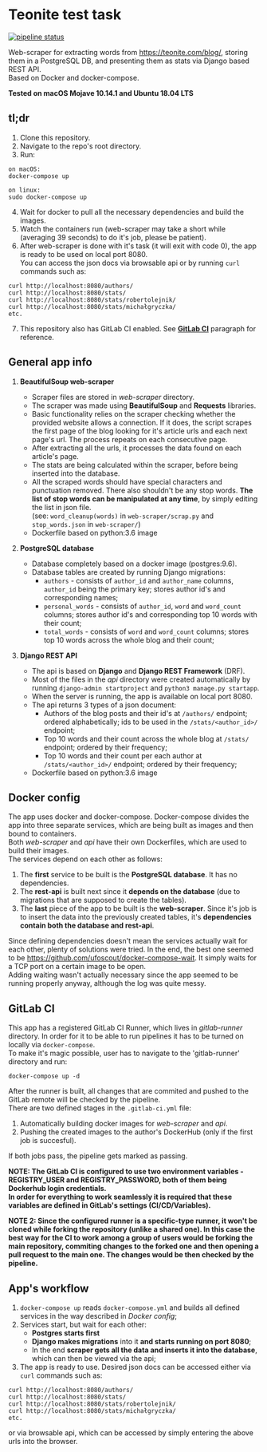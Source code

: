 # Teonite test task
[![pipeline status](https://gitlab.com/mateuszgrzybek/teonite-test-task/badges/master/pipeline.svg)](https://gitlab.com/mateuszgrzybek/teonite-test-task/commits/master)

Web-scraper for extracting words from https://teonite.com/blog/, storing them in a PostgreSQL DB, and presenting them as stats via Django based REST API.  
Based on Docker and docker-compose.  

**Tested on macOS Mojave 10.14.1 and Ubuntu 18.04 LTS**  

## tl;dr

1. Clone this repository.
2. Navigate to the repo's root directory.
3. Run:
```
on macOS:
docker-compose up

on linux:
sudo docker-compose up
```
4. Wait for docker to pull all the necessary dependencies and build the images.
5. Watch the containers run (web-scraper may take a short while (averaging 39 seconds) to do it's job, please be patient).
6. After web-scraper is done with it's task (it will exit with code 0), the app is ready to be used on local port 8080.  
You can access the json docs via browsable api or by running `curl` commands such as:

```
curl http://localhost:8080/authors/
curl http://localhost:8080/stats/
curl http://localhost:8080/stats/robertolejnik/
curl http://localhost:8080/stats/michałgryczka/
etc.
```
7. This repository also has GitLab CI enabled. See [**GitLab CI**](#gitlab-ci) paragraph for reference.

## General app info

1. **BeautifulSoup web-scraper**
   * Scraper files are stored in *web-scraper* directory.  
   * The scraper was made using **BeautifulSoup** and **Requests** libraries.  
   * Basic functionality relies on the scraper checking whether the provided website allows a connection. If it does, the script scrapes the first page of the blog looking for it's article urls and each next page's url. The process  repeats on each consecutive page.  
   * After extracting all the urls, it processes the data found on each article's page.  
   * The stats are being calculated within the scraper, before being inserted into the database.  
   * All the scraped words should have special characters and punctuation removed. There also shouldn't be any stop words. **The list of stop words can be manipulated at any time**, by simply editing the list in json file.  
   (see: `word_cleanup(words)` in `web-scraper/scrap.py` and `stop_words.json` in `web-scraper/`)  
   * Dockerfile based on python:3.6 image

2. **PostgreSQL database**
   * Database completely based on a docker image (postgres:9.6).
   * Database tables are created by running Django migrations:
     * `authors` - consists of `author_id` and `author_name` columns, `author_id` being the primary key; stores author id's and corresponding names;
     * `personal_words` - consists of `author_id`, `word` and `word_count` columns; stores author id's and corresponding top 10 words with their count;
     * `total_words` - consists of `word` and `word_count` columns; stores top 10 words across the whole blog and their count;

3. **Django REST API**
   * The api is based on **Django** and **Django REST Framework** (DRF).
   * Most of the files in the *api* directory were created automatically by running `django-admin startproject` and `python3 manage.py startapp`.
   * When the server is running, the app is available on local port 8080.
   * The api returns 3 types of a json document:
     * Authors of the blog posts and their id's at `/authors/` endpoint; ordered alphabetically; ids to be used in the `/stats/<author_id>/` endpoint;
     * Top 10 words and their count across the whole blog at `/stats/` endpoint; ordered by their frequency;
     * Top 10 words and their count per each author at `/stats/<author_id>/` endpoint; ordered by their frequency;
   * Dockerfile based on python:3.6 image

## Docker config

The app uses docker and docker-compose. Docker-compose divides the app into three separate services, which are being  built as images and then bound to containers.  
Both *web-scraper* and *api* have their own Dockerfiles, which are used to build their images.  
The services depend on each other as follows:  
1. The **first** service to be built is the **PostgreSQL database**. It has no dependencies.  
2. The **rest-api** is built next since it **depends on the database** (due to migrations that are supposed to create the tables).  
3. The **last** piece of the app to be built is the **web-scraper**. Since it's job is to insert the data into the previously created tables, it's **dependencies contain both the database and rest-api**.

Since defining dependencies doesn't mean the services actually wait for each other, plenty of solutions were tried. In the end, the best one seemed to be https://github.com/ufoscout/docker-compose-wait. It simply waits for a TCP port on a certain image to be open.  
Adding waiting wasn't actually necessary since the app seemed to be running properly anyway, although the log was quite messy.

## GitLab CI

This app has a registered GitLab CI Runner, which lives in *gitlab-runner* directory. In order for it to be able to run pipelines it has to be turned on locally via `docker-compose`.  
To make it's magic possible, user has to navigate to the 'gitlab-runner' directory and run:
```
docker-compose up -d
```
After the runner is built, all changes that are commited and pushed to the GitLab remote will be checked by the pipeline.  
There are two defined stages in the `.gitlab-ci.yml` file:
1. Automatically building docker images for *web-scraper* and *api*.
2. Pushing the created images to the author's DockerHub (only if the first job is succesful).

If both jobs pass, the pipeline gets marked as passing.  

**NOTE: The GitLab CI is configured to use two environment variables - REGISTRY_USER and REGISTRY_PASSWORD, both of them being Dockerhub login credentials.**  
**In order for everything to work seamlessly it is required that these variables are defined in GitLab's settings (CI/CD/Variables).**

**NOTE 2: Since the configured runner is a specific-type runner, it won't be cloned while forking the repository (unlike a shared one). In this case the best way for the CI to work among a group of users would be forking the main repository, commiting changes to the forked one and then opening a pull request to the main one. The changes would be then checked by the pipeline.**

## App's workflow

1. `docker-compose up` reads `docker-compose.yml` and builds all defined services in the way described in *Docker config*;
2. Services start, but wait for each other:
   * **Postgres starts first**
   * **Django makes migrations** into it **and starts running on port 8080**;  
   * In the end **scraper gets all the data and inserts it into the database**, which can then be viewed via the api;
3. The app is ready to use. Desired json docs can be accessed either via `curl` commands such as:
```
curl http://localhost:8080/authors/
curl http://localhost:8080/stats/
curl http://localhost:8080/stats/robertolejnik/
curl http://localhost:8080/stats/michałgryczka/
etc.
```
or via browsable api, which can be accessed by simply entering the above urls into the browser.
